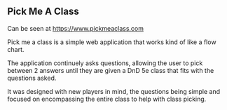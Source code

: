<h2>Pick Me A Class</h2>

Can be seen at https://www.pickmeaclass.com

Pick me a class is a simple web application that works kind of like a flow chart.

The application continuely asks questions, allowing the user to pick between 2 answers until they are given a DnD 5e class that fits with the questions asked.

It was designed with new players in mind, the questions being simple and focused on encompassing the entire class to help with class picking.
